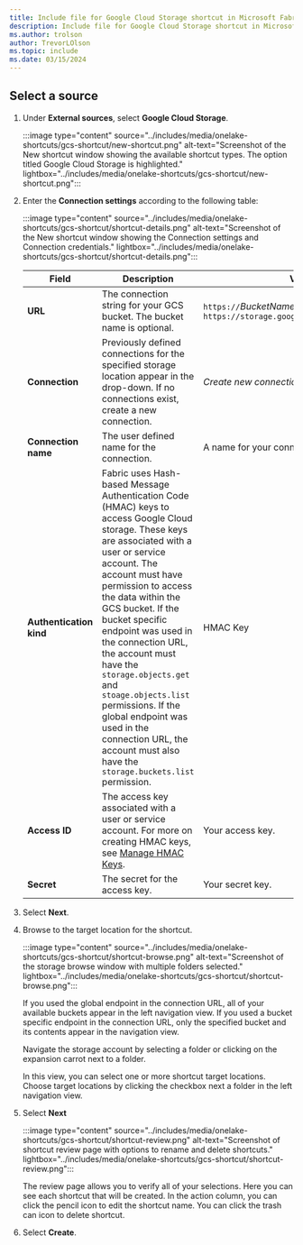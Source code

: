 ```yaml
---
title: Include file for Google Cloud Storage shortcut in Microsoft Fabric
description: Include file for Google Cloud Storage shortcut in Microsoft Fabric.
ms.author: trolson
author: TrevorLOlson
ms.topic: include
ms.date: 03/15/2024
---
```

## Select a source

1. Under **External sources**, select **Google Cloud Storage**.

    :::image type="content" source="../includes/media/onelake-shortcuts/gcs-shortcut/new-shortcut.png" alt-text="Screenshot of the New shortcut window showing the available shortcut types. The option titled Google Cloud Storage is highlighted." lightbox="../includes/media/onelake-shortcuts/gcs-shortcut/new-shortcut.png":::

1. Enter the **Connection settings** according to the following table:

    :::image type="content" source="../includes/media/onelake-shortcuts/gcs-shortcut/shortcut-details.png" alt-text="Screenshot of the New shortcut window showing the Connection settings and Connection credentials." lightbox="../includes/media/onelake-shortcuts/gcs-shortcut/shortcut-details.png":::

      |Field | Description| Value|
      |-----|-----| -----|
      | **URL**| The connection string for your GCS bucket. The bucket name is optional. | `https://`*BucketName*`.storage.googleapis.com` `https://storage.googleapis.com` |
      |**Connection** | Previously defined connections for the specified storage location appear in the drop-down. If no connections exist, create a new connection.| *Create new connection* |
      |**Connection name** | The user defined name for the connection.| A name for your connection.|
      |**Authentication kind**| Fabric uses Hash-based Message Authentication Code (HMAC) keys to access Google Cloud storage. These keys are associated with a user or service account. The account must have permission to access the data within the GCS bucket. If the bucket specific endpoint was used in the connection URL, the account must have the `storage.objects.get` and `stoage.objects.list` permissions. If the global endpoint was used in the connection URL, the account must also have the `storage.buckets.list` permission. | HMAC Key|
      |**Access ID**| The access key associated with a user or service account. For more on creating HMAC keys, see [Manage HMAC Keys](https://cloud.google.com/storage/docs/authentication/managing-hmackeys#create). | Your access key.|
      |**Secret**| The secret for the access key. | Your secret key.|

1. Select **Next**.
1. Browse to the target location for the shortcut.

    :::image type="content" source="../includes/media/onelake-shortcuts/gcs-shortcut/shortcut-browse.png" alt-text="Screenshot of the storage browse window with multiple folders selected." lightbox="../includes/media/onelake-shortcuts/gcs-shortcut/shortcut-browse.png":::

    If you used the global endpoint in the connection URL, all of your available buckets appear in the left navigation view. If you used a bucket specific endpoint in the connection URL, only the specified bucket and its contents appear in the navigation view.

    Navigate the storage account by selecting a folder or clicking on the expansion carrot next to a folder.

    In this view, you can select one or more shortcut target locations.  Choose target locations by clicking the checkbox next a folder in the left navigation view.
1. Select **Next**

    :::image type="content" source="../includes/media/onelake-shortcuts/gcs-shortcut/shortcut-review.png" alt-text="Screenshot of shortcut review page with options to rename and delete shortcuts." lightbox="../includes/media/onelake-shortcuts/gcs-shortcut/shortcut-review.png":::

    The review page allows you to verify all of your selections. Here you can see each shortcut that will be created.  In the action column, you can click the pencil icon to edit the shortcut name. You can click the trash can icon to delete shortcut.

1. Select **Create**.